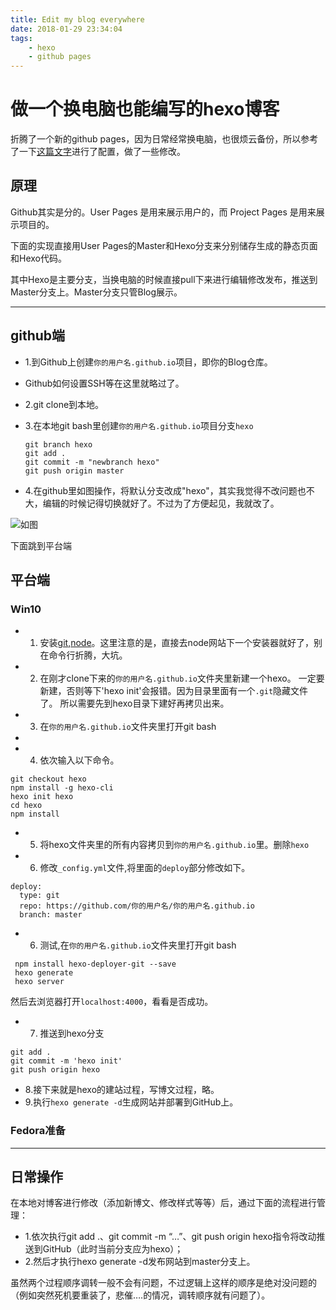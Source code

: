 ```yaml
---
title: Edit my blog everywhere
date: 2018-01-29 23:34:04
tags: 
    - hexo
    - github pages
---
```




# 做一个换电脑也能编写的hexo博客

折腾了一个新的github pages，因为日常经常换电脑，也很烦云备份，所以参考了一下[这篇文字](http://crazymilk.github.io/2015/12/28/GitHub-Pages-Hexo搭建博客/#more)进行了配置，做了一些修改。


## 原理

Github其实是分的。User Pages 是用来展示用户的，而 Project Pages 是用来展示项目的。

下面的实现直接用User Pages的Master和Hexo分支来分别储存生成的静态页面和Hexo代码。

其中Hexo是主要分支，当换电脑的时候直接pull下来进行编辑修改发布，推送到Master分支上。Master分支只管Blog展示。


-----------------------





## github端

- 1.到Github上创建`你的用户名.github.io`项目，即你的Blog仓库。 
- Github如何设置SSH等在这里就略过了。
- 2.git clone到本地。
- 3.在本地git bash里创建`你的用户名.github.io`项目分支`hexo`
     
    ```git
    git branch hexo
    git add .
    git commit -m "newbranch hexo"
    git push origin master
    ```
      
- 4.在github里如图操作，将默认分支改成"hexo"，其实我觉得不改问题也不大，编辑的时候记得切换就好了。不过为了方便起见，我就改了。

![如图](/Edit-my-blog-everywhere/branchswtich.jpg)

下面跳到平台端


## 平台端

### Win10

- 1. 安装[git](https://git-scm.com),[node](http://nodejs.org/)。这里注意的是，直接去node网站下一个安装器就好了，别在命令行折腾，大坑。

- 2. 在刚才clone下来的`你的用户名.github.io`文件夹里新建一个hexo。
    一定要新建，否则等下'hexo init'会报错。因为目录里面有一个`.git`隐藏文件了。
    所以需要先到hexo目录下建好再拷贝出来。

- 3. 在`你的用户名.github.io`文件夹里打开git bash
- 
- 4. 依次输入以下命令。
    
```git
git checkout hexo
npm install -g hexo-cli
hexo init hexo
cd hexo
npm install
```

- 5. 将hexo文件夹里的所有内容拷贝到`你的用户名.github.io`里。删除`hexo`
- 6. 修改`_config.yml`文件,将里面的`deploy`部分修改如下。
```
deploy:
  type: git
  repo: https://github.com/你的用户名/你的用户名.github.io
  branch: master
```
- 6. 测试,在`你的用户名.github.io`文件夹里打开git bash

```git
 npm install hexo-deployer-git --save
 hexo generate
 hexo server

```

然后去浏览器打开`localhost:4000`，看看是否成功。

- 7. 推送到hexo分支
```git
git add .
git commit -m 'hexo init'
git push origin hexo
```

- 8.接下来就是hexo的建站过程，写博文过程，略。
- 9.执行`hexo generate -d`生成网站并部署到GitHub上。







### Fedora准备

----------------------------------------------------------
## 日常操作

在本地对博客进行修改（添加新博文、修改样式等等）后，通过下面的流程进行管理：

- 1.依次执行git add .、git commit -m “…”、git push origin hexo指令将改动推送到GitHub（此时当前分支应为hexo）；
- 2.然后才执行hexo generate -d发布网站到master分支上。

虽然两个过程顺序调转一般不会有问题，不过逻辑上这样的顺序是绝对没问题的（例如突然死机要重装了，悲催….的情况，调转顺序就有问题了）。